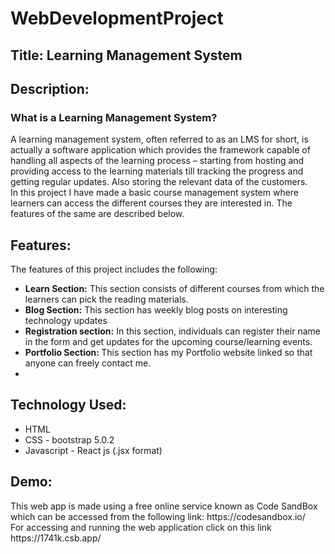 # WebDevelopmentProject
<h2>Title: Learning Management System</h2>

<h2>Description:</h2> <h3>What is a  Learning Management System?</h3>
<p>A learning management system, often referred to as an LMS for short, is actually a software application which provides the framework capable of handling all aspects of the learning process – starting from hosting and providing access to the learning materials till tracking the progress and getting regular updates. Also storing the relevant data of the customers. <br/>
In this project I have made a basic course management system where learners can access the different courses they are interested in. The features of the same are described below.</p>
<h2>Features:</h2>
<p>The features of this project includes the following:</p>
<ul>
<li><b>Learn Section:</b> This section consists of different courses from which the learners can pick the reading materials. </li>
<li><b>Blog Section:</b> This section has weekly blog posts on interesting technology updates </li>
<li><b>Registration section:</b> In this section, individuals can register their name in the form and get updates for the upcoming course/learning events.</li>
<li><b>Portfolio Section: </b>This section has my Portfolio website linked so that anyone can freely contact me.	<li>
</ul>
<h2>Technology Used: </h2>
<ul>
<li/>HTML 
<li/>CSS - bootstrap 5.0.2
<li/>Javascript - React js (.jsx format)
</ul>
<h2>Demo: </h2>
<p>This web app is made using a free online service known as Code SandBox which can be accessed from the following link: https://codesandbox.io/<br/>
For accessing and running the web application click on this link https://1741k.csb.app/ </p>
